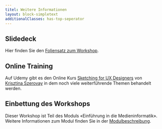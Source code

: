 ```yaml
---
titel: Weitere Informationen
layout: block-simpletext
additionalClasses: has-top-seperator
---
```


## Slidedeck
Hier finden Sie den [Foliensatz zum Workshop](material/slidedeck-2020/mi-emi-ui-sketching.html).

## Online Training
Auf Udemy gibt es den Online Kurs [Sketching for UX Designers](https://www.udemy.com/course/sketching-for-ux-designers/) von [Krisztina Szerovay](https://krisztina.szerovay.hu/) in dem noch viele weiterführende Themen behandelt werden.

## Einbettung des Workshops
Dieser Workshop ist Teil des Moduls «Einführung in die Medieninformatik». Weitere Informationen zum Modul finden Sie in der [Modulbeschreibung](https://www.medieninformatik.th-koeln.de/study/bachelor/moduls/ba_einfhrungindiemedieninformatik/). 

